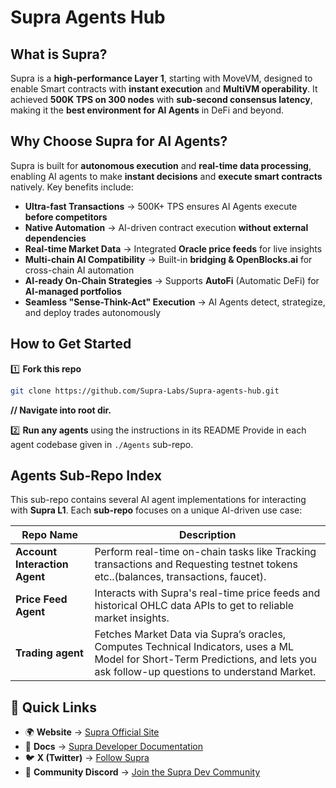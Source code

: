# Supra Agents Hub

## What is Supra?  

Supra is a **high-performance Layer 1**, starting with MoveVM, designed to enable Smart contracts with **instant execution** and **MultiVM operability**. It achieved **500K TPS on 300 nodes** with **sub-second consensus latency**, making it the **best environment for AI Agents** in DeFi and beyond.

## Why Choose Supra for AI Agents?  

Supra is built for **autonomous execution** and **real-time data processing**, enabling AI agents to make **instant decisions** and **execute smart contracts** natively. Key benefits include:

- **Ultra-fast Transactions** → 500K+ TPS ensures AI Agents execute **before competitors**  
- **Native Automation** → AI-driven contract execution **without external dependencies**  
- **Real-time Market Data** → Integrated **Oracle price feeds** for live insights  
- **Multi-chain AI Compatibility** → Built-in **bridging & OpenBlocks.ai** for cross-chain AI automation  
- **AI-ready On-Chain Strategies** → Supports **AutoFi** (Automatic DeFi) for **AI-managed portfolios**  
- **Seamless "Sense-Think-Act" Execution** → AI Agents detect, strategize, and deploy trades autonomously  

## How to Get Started  

1️⃣ **Fork this repo**

```bash
git clone https://github.com/Supra-Labs/Supra-agents-hub.git
```
**// Navigate into root dir.**

2️⃣ **Run any agents** using the instructions in its README Provide in each agent codebase given in `./Agents` sub-repo.  

## Agents Sub-Repo Index  
This sub-repo contains several AI agent implementations for interacting with **Supra L1**. Each **sub-repo** focuses on a unique AI-driven use case:

| **Repo Name**        | **Description** |
|----------------------|---------------------------------------------------------------|
| **Account Interaction Agent**         | Perform real-time on-chain tasks like Tracking transactions and Requesting testnet tokens etc..(balances, transactions, faucet). |
| **Price Feed Agent**         | Interacts with Supra's real-time price feeds and historical OHLC data APIs to get to reliable market insights.   |
| **Trading agent**         | Fetches Market Data via Supra’s oracles, Computes Technical Indicators, uses a ML Model for Short-Term Predictions, and lets you ask follow-up questions to understand Market. |


## 🔗 Quick Links  

- 🌍 **Website** → [Supra Official Site](https://supra.com/)  
- 📄 **Docs** → [Supra Developer Documentation](https://supra.com/docs)    
- 🐦 **X (Twitter)** → [Follow Supra](https://x.com/SUPRA_Labs)  
- 💬 **Community Discord** → [Join the Supra Dev Community](https://discord.com/invite/supra)  